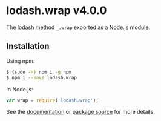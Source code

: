 # lodash.wrap v4.0.0

The [lodash](https://lodash.com/) method `_.wrap` exported as a [Node.js](https://nodejs.org/) module.

## Installation

Using npm:
```bash
$ {sudo -H} npm i -g npm
$ npm i --save lodash.wrap
```

In Node.js:
```js
var wrap = require('lodash.wrap');
```

See the [documentation](https://lodash.com/docs#wrap) or [package source](https://github.com/lodash/lodash/blob/4.0.0-npm-packages/lodash.wrap) for more details.
